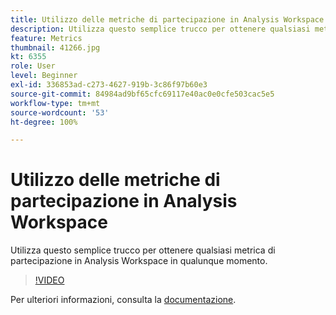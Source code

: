 ```yaml
---
title: Utilizzo delle metriche di partecipazione in Analysis Workspace
description: Utilizza questo semplice trucco per ottenere qualsiasi metrica di partecipazione in Analysis Workspace in qualunque momento.
feature: Metrics
thumbnail: 41266.jpg
kt: 6355
role: User
level: Beginner
exl-id: 336853ad-c273-4627-919b-3c86f97b60e3
source-git-commit: 84984ad9bf65cfc69117e40ac0e0cfe503cac5e5
workflow-type: tm+mt
source-wordcount: '53'
ht-degree: 100%

---
```


# Utilizzo delle metriche di partecipazione in Analysis Workspace

Utilizza questo semplice trucco per ottenere qualsiasi metrica di partecipazione in Analysis Workspace in qualunque momento.

>[!VIDEO](https://video.tv.adobe.com/v/41266/?quality=12&learn=on)

Per ulteriori informazioni, consulta la [documentazione](https://experienceleague.adobe.com/docs/analytics/components/calculated-metrics/calcmetric-workflow/participation-metric.html?lang=it).
